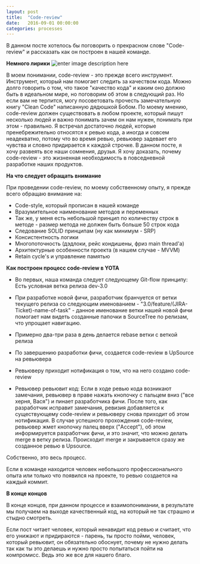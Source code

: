 ```yaml
---
layout: post
title:  "Code-review"
date:   2016-09-01 00:00:00
categories: processes
---
```


В данном посте хотелось бы поговорить о прекрасном слове "Code-review" и рассказать как он построен в нашей команде. 

<b>Немного лирики</b>
![enter image description here](https://habrastorage.org/files/8ee/4be/9c7/8ee4be9c7cd544d8a34890ba76cb1344.png)

В моем понимании, code-review - это прежде всего инструмент. Инструмент,  который нам помогает следить за качеством кода. Можно долго говорить о том, что такое "качество кода" и каким оно должно быть в идеальном мире,  но поговорим об этом в следующий раз. Но если вам не терпится, могу посоветовать прочесть замечательную книгу "Clean Code" написанную дядюшкой Бобом. По моему мнению, code-review должен существовать в любом проекте, который пишут несколько людей и важно понимать зачем он нам нужен, понимать при этом - правильно. Я встречал достаточно людей, которые пренебрежительно относятся к ревью кода, а иногда и совсем неадекватно, потому что во время ревью, ревьювер задевает его чувства и словно придирается к каждой строчке. В данном посте, я хочу развеять все наши сомнения, друзья. Я хочу доказать, почему code-review - это жизненная необходимость в повседневной разработке наших продуктов.

<b>На что следует обращать внимание</b>

При проведении code-review,  по моему собственному опыту, я прежде всего обращаю внимание на:

- Code-style, который прописан в нашей команде 
- Вразумительное наименование методов и переменных
- Так же, у меня есть небольшой принцип по количеству строк в методе - размер метода не должен быть больше 50 строк кода
- Следование SOLID принципам (ну как минимум - SRP)
- Консистентность логики
- Многопоточность (дэдлоки, рейс кондишены, фриз main thread'а)
- Архитектурные особенности проекта (в нашем случае - MVVM)
- Retain cycle's и управление памятью

<b>Как построен процесс code-review в YOTA</b>
- Во первых, наша команда следует следующему Git-flow принципу:
Есть условная ветка релиза dev-3.0
- При разработке новой фичи, разработчик бранчуется от ветки текущего релиза со следующим  именованием - "3.0/feature/(JIRA-Ticket)-name-of-task" - данное именование ветки нашей новой фичи помогает нам видеть созданные папочки в SourceTree по релизам, что упрощает навигацию.
- Примерно два-три раза в день делается rebase ветки с веткой релиза
- По завершению разработки фичи,  создается code-review в UpSource на ревьювера

- Ревьюверу приходит нотификация о том, что на него создано code-review
- Ревьювер ревьювит код: 
Если в ходе ревью кода возникают замечания, ревьювер в праве нажать кнопочку с пальцем вниз ("все херня, Вася") и пинает разработчика фичи. После того, как разработчик исправит замечания, ревизия добавляется к существующему  code-review и ревьюверу снова приходит об этом нотификация. 
В случае успешного прохождения code-review, ревьювер жмет кнопочку палец вверх ("Accept"),  об этом информируется разработчик фичи, и это значит, что можно делать merge в ветку релиза. Происходит merge и закрывается сразу же созданное ревью в Upsource.

Собственно, это весь процесс.

Если в команде находится человек небольшого профессионального опыта или только что появился на проекте, то ревью создается на каждый коммит.

<b>В конце концов</b>

В конце концов,  при данном процессе и взаимопонимании,  в результате мы получаем на выходе качественный код,  на который не так страшно и стыдно смотреть. 

Если пост читает человек, который ненавидит код ревью и считает, что его унижают и придираются - парень, ты просто пойми, человек, который ревьювит, он обязательно обоснует, почему не нужно делать так как ты это делаешь и нужно просто попытаться пойти на компромисс. Ведь это же все для нашего благо. 